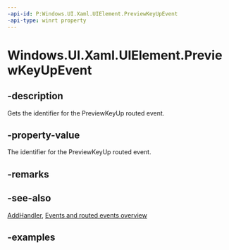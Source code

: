 ```yaml
---
-api-id: P:Windows.UI.Xaml.UIElement.PreviewKeyUpEvent
-api-type: winrt property
---
```


<!-- Property syntax.
public RoutedEvent PreviewKeyUpEvent { get; }
-->

# Windows.UI.Xaml.UIElement.PreviewKeyUpEvent

## -description

Gets the identifier for the PreviewKeyUp routed event.



## -property-value

The identifier for the PreviewKeyUp routed event.

## -remarks

## -see-also

[AddHandler](uielement_addhandler_2121467075.md), [Events and routed events overview](/windows/uwp/xaml-platform/events-and-routed-events-overview)

## -examples

